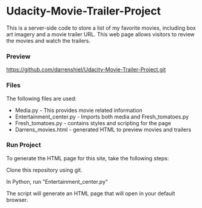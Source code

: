 # Udacity-Movie-Trailer-Project

This is a server-side code to store a list of my favorite movies, including box art imagery and a movie trailer URL. This web page allows visitors to review the movies and watch the trailers.

### Preview 

https://github.com/darrenshiel/Udacity-Movie-Trailer-Project.git

### Files

The following files are used:

* Media.py - This  provides movie related information
* Entertainment_center.py - Imports both media and Fresh_tomatoes.py 
* Fresh_tomatoes.py - contains styles and scripting for the page
* Darrens_movies.html - generated HTML to preview movies and trailers


### Run Project

To generate the HTML page for this site, take the following steps:

Clone this repository using git.

In Python, run "Entertainment_center.py"

The script will generate an HTML page that will open in your default browser.

